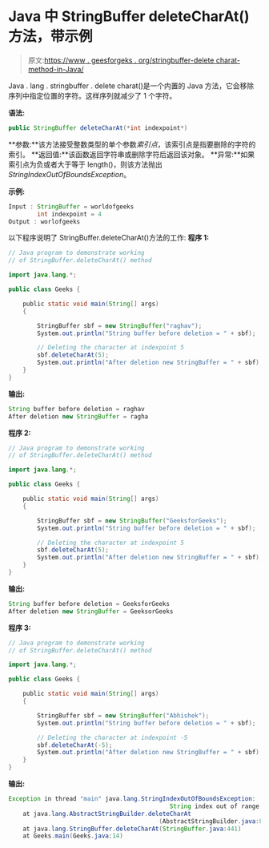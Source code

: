 # Java 中 StringBuffer deleteCharAt()方法，带示例

> 原文:[https://www . geesforgeks . org/stringbuffer-delete charat-method-in-Java/](https://www.geeksforgeeks.org/stringbuffer-deletecharat-method-in-java/)

Java . lang . stringbuffer . delete charat()是一个内置的 Java 方法，它会移除序列中指定位置的字符。这样序列就减少了 1 个字符。

**语法:**

```java
public StringBuffer deleteCharAt(*int indexpoint*)
```

**参数:**该方法接受整数类型的单个参数*索引点*，该索引点是指要删除的字符的索引。
**返回值:**该函数返回字符串或删除字符后返回该对象。
**异常:**如果索引点为负或者大于等于 length()，则该方法抛出*StringIndexOutOfBoundsException*。

**示例:**

```java
Input : StringBuffer = worldofgeeks
        int indexpoint = 4
Output : worlofgeeks

```

以下程序说明了 StringBuffer.deleteCharAt()方法的工作:
**程序 1:**

```java
// Java program to demonstrate working
// of StringBuffer.deleteCharAt() method

import java.lang.*;

public class Geeks {

    public static void main(String[] args)
    {

        StringBuffer sbf = new StringBuffer("raghav");
        System.out.println("String buffer before deletion = " + sbf);

        // Deleting the character at indexpoint 5
        sbf.deleteCharAt(5);
        System.out.println("After deletion new StringBuffer = " + sbf);
    }
}
```

**输出:**

```java
String buffer before deletion = raghav
After deletion new StringBuffer = ragha
```

**程序 2:**

```java
// Java program to demonstrate working
// of StringBuffer.deleteCharAt() method

import java.lang.*;

public class Geeks {

    public static void main(String[] args)
    {

        StringBuffer sbf = new StringBuffer("GeeksforGeeks");
        System.out.println("String buffer before deletion = " + sbf);

        // Deleting the character at indexpoint 5
        sbf.deleteCharAt(5);
        System.out.println("After deletion new StringBuffer = " + sbf);
    }
}
```

**输出:**

```java
String buffer before deletion = GeeksforGeeks
After deletion new StringBuffer = GeeksorGeeks

```

**程序 3:**

```java
// Java program to demonstrate working
// of StringBuffer.deleteCharAt() method

import java.lang.*;

public class Geeks {

    public static void main(String[] args)
    {

        StringBuffer sbf = new StringBuffer("Abhishek");
        System.out.println("String buffer before deletion = " + sbf);

        // Deleting the character at indexpoint -5
        sbf.deleteCharAt(-5);
        System.out.println("After deletion new StringBuffer = " + sbf);
    }
}
```

**输出:**

```java
Exception in thread "main" java.lang.StringIndexOutOfBoundsException: 
                                             String index out of range: -5
    at java.lang.AbstractStringBuilder.deleteCharAt
                                          (AbstractStringBuilder.java:824)
    at java.lang.StringBuffer.deleteCharAt(StringBuffer.java:441)
    at Geeks.main(Geeks.java:14)
```